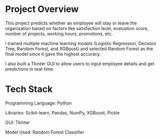 # Project Overview

This project predicts whether an employee will stay or leave the organization based on factors like satisfaction level, evaluation score, number of projects, working hours, promotions, etc.

I trained multiple machine learning models (Logistic Regression, Decision Tree, Random Forest, and XGBoost) and selected Random Forest as the final model since it gave the highest accuracy.

I also built a Tkinter GUI to allow users to input employee details and get predictions in real-time.

# Tech Stack

Programming Language: Python

Libraries: Scikit-learn, Pandas, NumPy, XGBoost, Pickle

GUI: Tkinter

Model Used: Random Forest Classifier